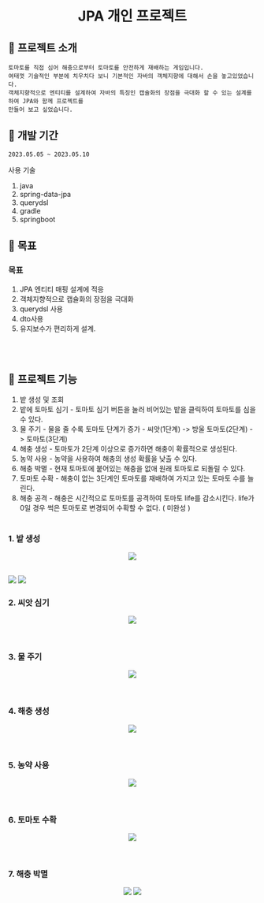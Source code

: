 <h1 align="center">JPA 개인 프로젝트</h1>



## :convenience_store: 프로젝트 소개
```
토마토를 직접 심어 해충으로부터 토마토를 안전하게 재배하는 게임입니다.
여태껏 기술적인 부분에 치우치다 보니 기본적인 자바의 객체지향에 대해서 손을 놓고있었습니다.
객체지향적으로 엔티티를 설계하여 자바의 특징인 캡슐화의 장점을 극대화 할 수 있는 설계를 하여 JPA와 함께 프로젝트를
만들어 보고 싶었습니다. 

```

## 📅 개발 기간
```
2023.05.05 ~ 2023.05.10
```


사용 기술
1. java
2. spring-data-jpa
3. querydsl
4. gradle
5. springboot

## 🔨 목표

### 목표
1. JPA 엔티티 매핑 설계에 적응
2. 객체지향적으로 캡슐화의 장점을 극대화
3. querydsl 사용
4. dto사용
5. 유지보수가 편리하게 설계.

<br><br>



## 🔨 프로젝트 기능
  
1. 밭 생성 및 조회
2. 밭에 토마토 심기 - 토마토 심기 버튼을 눌러 비어있는 밭을 클릭하여 토마토를 심을 수 있다.
3. 물 주기          - 물을 줄 수록 토마토 단계가 증가 - 씨앗(1단계) -> 방울 토마토(2단계) -> 토마토(3단계)
4. 해충 생성        - 토마토가 2단계 이상으로 증가하면 해충이 확률적으로 생성된다.
5. 농약 사용        - 농약을 사용하여 해충의 생성 확률을 낮출 수 있다.
6. 해충 박멸        - 현재 토마토에 붙어있는 해충을 없애 원래 토마토로 되돌릴 수 있다.
7. 토마토 수확      - 해충이 없는 3단계인 토마토를 재배하여 가지고 있는 토마토 수를 늘린다.
8. 해충 공격        - 해충은 시간적으로 토마토를 공격하여 토마토 life를 감소시킨다. life가 0일 경우 썩은 토마토로 변경되어 수확할 수 없다. ( 미완성 )
<br><br>


### 1. 밭 생성
<p align="center">
  <img src="./Readme_Assets/makefield.PNG">
<p>
<br>
  
  
  
  
  <img src="./Readme_Assets/해충박멸전.PNG">
  <img src="./Readme_Assets/해충박멸 사용.PNG">
  
### 2. 씨앗 심기
<p align="center">
  <img src="./Readme_Assets/plantSeed.PNG">
<p>
<br>
  
### 3. 물 주기
<p align="center">
  <img src="./Readme_Assets/water.PNG">
<p>
<br>

### 4. 해충 생성 
<p align="center">
  <img src="./Readme_Assets/pest.PNG">
<p>
<br>
  
  ### 5. 농약 사용 
<p align="center">
 <img src="./Readme_Assets/pestside.PNG">
<p>
<br>
  
### 6. 토마토 수확
<p align="center">
 <img src="./Readme_Assets/plant.PNG">
<p>
<br>
  
### 7. 해충 박멸
<p align="center">
  <img src="./Readme_Assets/해충박멸전.PNG">
  <img src="./Readme_Assets/해충박멸 사용.PNG">
<p>
<br>
